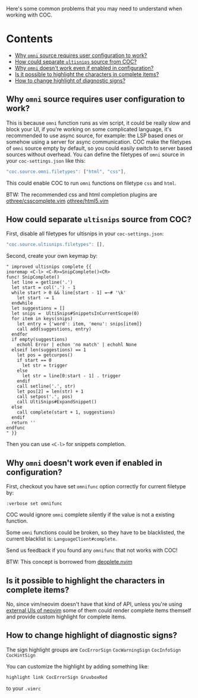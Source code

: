 Here's some common problems that you may need to understand when working with COC.

# Contents

* [Why `omni` source requires user configuration to work?](#why-omni-source-requires-user-configuration-to-work)
* [How could separate `ultisnips` source from COC?](#how-could-separate-ultisnips-source-from-coc)
* [Why `omni` doesn't work even if enabled in configuration?](#why-omni-doesnt-work-even-if-enabled-in-configuration)
* [Is it possible to highlight the characters in complete items?](#is-it-possible-to-highlight-the-characters-in-complete-items)
* [How to change highlight of diagnostic signs?](#how-to-change-highlight-of-diagnostic-signs)

## Why `omni` source requires user configuration to work?

This is because `omni` function runs as vim script, it could be really slow and block your UI, if you're working on some complicated language, it's recommended to use async source, for example: the LSP based ones or somehow using a server for async communication. COC make the filetypes of `omni` source empty by default, so you could easily switch to server based sources without overhead. You can define the filetypes of `omni` source in your `coc-settings.json` like this:

``` js
"coc.source.omni.filetypes": ["html", "css"],
``` 
This could enable COC to run `omni` functions on filetype `css` and `html`.

BTW: The recommended css and html completion plugins are [othree/csscomplete.vim](https://github.com/othree/csscomplete.vim) [othree/html5.vim](https://github.com/othree/html5.vim)

## How could separate `ultisnips` source from COC?

First, disable all filetypes for ultisnips in your `coc-settings.json`:

``` js
"coc.source.ultisnips.filetypes": [],
```
Second, create your own keymap by:

``` vim
" improved ultisnips complete {{
inoremap <C-l> <C-R>=SnipComplete()<CR>
func! SnipComplete()
  let line = getline('.')
  let start = col('.') - 1
  while start > 0 && line[start - 1] =~# '\k'
    let start -= 1
  endwhile
  let suggestions = []
  let snips =  UltiSnips#SnippetsInCurrentScope(0)
  for item in keys(snips)
    let entry = {'word': item, 'menu': snips[item]}
    call add(suggestions, entry)
  endfor
  if empty(suggestions)
    echohl Error | echon 'no match' | echohl None
  elseif len(suggestions) == 1
    let pos = getcurpos()
    if start == 0
      let str = trigger
    else
      let str = line[0:start - 1] . trigger
    endif
    call setline('.', str)
    let pos[2] = len(str) + 1
    call setpos('.', pos)
    call UltiSnips#ExpandSnippet()
  else
    call complete(start + 1, suggestions)
  endif
  return ''
endfunc
" }}
```
Then you can use `<C-l>` for snippets completion.

## Why `omni` doesn't work even if enabled in configuration?

First, checkout you have set `omnifunc` option correctly for current filetype by:

``` vim
:verbose set omnifunc
```
COC would ignore `omni` complete silently if the value is not a existing function.

Some `omni` functions could be broken, so they have to be blacklisted, the current blacklist is: `LanguageClient#complete`.

Send us feedback if you found any `omnifunc` that not works with COC!

BTW: This concept is borrowed from [deoplete.nvim](https://github.com/Shougo/deoplete.nvim/blob/5d78e1a75d36a719f1f66ee78c635ea05df72b8c/rplugin/python3/deoplete/source/omni.py#L63)

## Is it possible to highlight the characters in complete items?

No, since vim/neovim doesn't have that kind of API, unless you're using [external UIs of neovim](https://github.com/neovim/neovim/wiki/Related-projects#gui) some of them could render complete items themself and provide custom highlight for complete items. 

## How to change highlight of diagnostic signs?

The sign highlight groups are `CocErrorSign` `CocWarningSign` `CocInfoSign` `CocHintSign`

You can customize the highlight by adding something like:
``` vim
highlight link CocErrorSign GruvboxRed
```
to your `.vimrc`